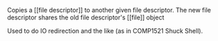 Copies a [[file descriptor]] to another given file descriptor. The new file descriptor shares the old file descriptor's [[file]] object

Used to do IO redirection and the like (as in COMP1521 Shuck Shell).